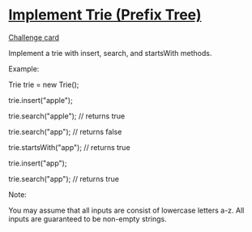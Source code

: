 # [Implement Trie (Prefix Tree)](https://leetcode.com/problems/implement-trie-prefix-tree/)
[Challenge card](https://leetcode.com/explore/challenge/card/may-leetcoding-challenge/535/week-2-may-8th-may-14th/3329/)

Implement a trie with insert, search, and startsWith methods.

Example:

Trie trie = new Trie(); 

trie.insert("apple"); 

trie.search("apple");   // returns true 

trie.search("app");     // returns false 

trie.startsWith("app"); // returns true 

trie.insert("app");    

trie.search("app");     // returns true 

Note:

You may assume that all inputs are consist of lowercase letters a-z.
All inputs are guaranteed to be non-empty strings.
